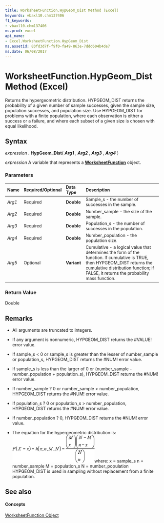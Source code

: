 ```yaml
---
title: WorksheetFunction.HypGeom_Dist Method (Excel)
keywords: vbaxl10.chm137406
f1_keywords:
- vbaxl10.chm137406
ms.prod: excel
api_name:
- Excel.WorksheetFunction.HypGeom_Dist
ms.assetid: 83fd3d7f-f9f0-fa49-863e-7ddd604b4de7
ms.date: 06/08/2017
---
```



# WorksheetFunction.HypGeom_Dist Method (Excel)

Returns the hypergeometric distribution. HYPGEOM_DIST returns the probability of a given number of sample successes, given the sample size, population successes, and population size. Use HYPGEOM_DIST for problems with a finite population, where each observation is either a success or a failure, and where each subset of a given size is chosen with equal likelihood.


## Syntax

 _expression_ . **HypGeom_Dist**( **_Arg1_** , **_Arg2_** , **_Arg3_** , **_Arg4_** )

 _expression_ A variable that represents a **[WorksheetFunction](Excel.WorksheetFunction.md)** object.


### Parameters



|**Name**|**Required/Optional**|**Data Type**|**Description**|
|:-----|:-----|:-----|:-----|
| _Arg1_|Required| **Double**|Sample_s - the number of successes in the sample.|
| _Arg2_|Required| **Double**|Number_sample - the size of the sample.|
| _Arg3_|Required| **Double**|Population_s - the number of successes in the population.|
| _Arg4_|Required| **Double**|Number_population - the population size.|
| _Arg5_|Optional| **Variant**|Cumulative - a logical value that determines the form of the function. If cumulative is TRUE, then HYPGEOM_DIST returns the cumulative distribution function; if FALSE, it returns the probability mass function.|

### Return Value

Double


## Remarks




- All arguments are truncated to integers.
    
- If any argument is nonnumeric, HYPGEOM_DIST returns the #VALUE! error value.
    
- If sample_s < 0 or sample_s is greater than the lesser of number_sample or population_s, HYPGEOM_DIST returns the #NUM! error value.
    
- If sample_s is less than the larger of 0 or (number_sample - number_population + population_s), HYPGEOM_DIST returns the #NUM! error value.
    
- If number_sample ? 0 or number_sample > number_population, HYPGEOM_DIST returns the #NUM! error value.
    
- If population_s ? 0 or population_s > number_population, HYPGEOM_DIST returns the #NUM! error value.
    
- If number_population ? 0, HYPGEOM_DIST returns the #NUM! error value.
    
- The equation for the hypergeometric distribution is:
![Formula](images/awfhypge_ZA06051151.gif)where: x = sample_s n = number_sample M = population_s N = number_population HYPGEOM_DIST is used in sampling without replacement from a finite population. 
    

## See also


#### Concepts


[WorksheetFunction Object](Excel.WorksheetFunction.md)

